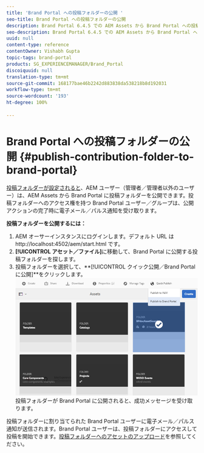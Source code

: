 ```yaml
---
title: 'Brand Portal への投稿フォルダーの公開 '
seo-title: Brand Portal への投稿フォルダーの公開
description: Brand Portal 6.4.5 での AEM Assets から Brand Portal への投稿フォルダーの公開について説明します。
seo-description: Brand Portal 6.4.5 での AEM Assets から Brand Portal への投稿フォルダーの公開について説明します。
uuid: null
content-type: reference
contentOwner: Vishabh Gupta
topic-tags: brand-portal
products: SG_EXPERIENCEMANAGER/Brand_Portal
discoiquuid: null
translation-type: tm+mt
source-git-commit: 168177bae46b2242d883838da538218b8d192031
workflow-type: tm+mt
source-wordcount: '193'
ht-degree: 100%

---
```



# Brand Portal への投稿フォルダーの公開 {#publish-contribution-folder-to-brand-portal}

[投稿フォルダーが設定されると](brand-portal-configure-contribution-folder-properties.md)、AEM ユーザー（管理者／管理者以外のユーザー）は、AEM Assets から Brand Portal に投稿フォルダーを公開できます。投稿フォルダーへのアクセス権を持つ Brand Portal ユーザー／グループは、公開アクションの完了時に電子メール／パルス通知を受け取ります。

**投稿フォルダーを公開するには：**

1. AEM オーサーインスタンスにログインします。デフォルト URL は http://localhost:4502/aem/start.html です。
1. **[!UICONTROL アセット／ファイル]**&#x200B;に移動して、Brand Portal に公開する投稿フォルダーを探します。
1. 投稿フォルダーを選択して、**[!UICONTROL クイック公開／Brand Portal に公開]**をクリックします。
   ![](assets/publish-contribution-folder-to-bp.png)
投稿フォルダーが Brand Portal に公開されると、成功メッセージを受け取ります。

投稿フォルダーに割り当てられた Brand Portal ユーザーに電子メール／パルス通知が送信されます。Brand Portal ユーザーは、投稿フォルダーにアクセスして投稿を開始できます。[投稿フォルダーへのアセットのアップロード](brand-portal-upload-assets-to-contribution-folder.md)を参照してください。